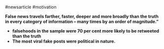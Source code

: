 #newsarticle #motivation

**False news travels farther, faster, deeper and more broadly than the truth in every category of information – many times by an order of magnitude.”**

- **falsehoods in the sample were 70 per cent more likely to be retweeted than the truth**
- **The most viral fake posts were political in nature.**
